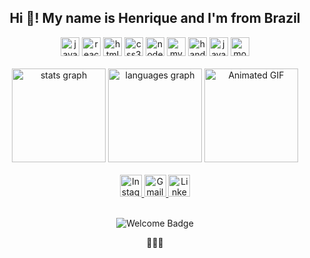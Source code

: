 <h2 align="center">Hi 🐸! My name is Henrique and I'm from Brazil</h2>

<div align="center">
  <img src="https://cdn.jsdelivr.net/gh/devicons/devicon/icons/javascript/javascript-original.svg" height="30" alt="javascript logo" />
  <img src="https://cdn.jsdelivr.net/gh/devicons/devicon/icons/react/react-original.svg" height="30" alt="react logo" />
  <img src="https://cdn.jsdelivr.net/gh/devicons/devicon/icons/html5/html5-original.svg" height="30" alt="html5 logo" />
  <img src="https://cdn.jsdelivr.net/gh/devicons/devicon/icons/css3/css3-original.svg" height="30" alt="css3 logo" />
  <img src="https://cdn.jsdelivr.net/gh/devicons/devicon/icons/nodejs/nodejs-original.svg" height="30" alt="nodejs logo" />
  <img src="https://www.mysql.com/common/logos/logo-mysql-170x115.png" height="30" alt="mysql logo" />
  <img src="https://cdn.jsdelivr.net/gh/devicons/devicon/icons/handlebars/handlebars-original.svg" height="30" alt="handlebars logo" />
  <img src="https://cdn.jsdelivr.net/gh/devicons/devicon/icons/java/java-original.svg" height="30" alt="java logo" />
  <img src="https://cdn.jsdelivr.net/gh/devicons/devicon/icons/mongodb/mongodb-original.svg" height="30" alt="mongodb logo" />
</div>

<br />

<div align="center">
  <img src="https://github-readme-stats.vercel.app/api?username=Wurst1one&hide_title=false&hide_rank=false&show_icons=true&include_all_commits=true&count_private=true&disable_animations=false&theme=dracula&locale=en&hide_border=false" height="150" alt="stats graph" />
  <img src="https://github-readme-stats.vercel.app/api/top-langs?username=Wurst1one&locale=en&hide_title=false&layout=compact&card_width=320&langs_count=5&theme=dracula&hide_border=false" height="150" alt="languages graph" />
  <img src="https://tenor.com/pt-BR/view/cat-heart-eyes-yoonmilkers-loafie-gif-24324719.gif" height="150" alt="Animated GIF" />
</div>

<br />

<div align="center">
  <a href="https://www.instagram.com/hiq__________/" target="_blank">
    <img src="https://img.shields.io/static/v1?message=Instagram&logo=instagram&label=&color=E4405F&logoColor=white&labelColor=&style=for-the-badge" height="35" alt="Instagram Badge" />
  </a>
  <a href="mailto:henrique.marchini.souza@gmail.com" target="_blank">
    <img src="https://img.shields.io/static/v1?message=Gmail&logo=gmail&label=&color=D14836&logoColor=white&labelColor=&style=for-the-badge" height="35" alt="Gmail Badge" />
  </a>
  <a href="https://www.linkedin.com/in/henrique-marchini/" target="_blank">
    <img src="https://img.shields.io/static/v1?message=LinkedIn&logo=linkedin&label=&color=0077B5&logoColor=white&labelColor=&style=for-the-badge" height="35" alt="LinkedIn Badge" />
  </a>
</div>

<br />

<p align="center">
  <img src="https://img.shields.io/static/v1?label=Welcome&message=to%20my%20GitHub&color=blue&style=flat-square" alt="Welcome Badge" />
</p>

<p align="center">
  🌟✨🎉
</p>
